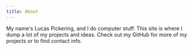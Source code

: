 ```yaml
---
title: About
---
```


My name's Lucas Pickering, and I do computer stuff. This site is where I dump a lot of my projects and ideas. Check out my GitHub for more of my projects or to find contact info.
